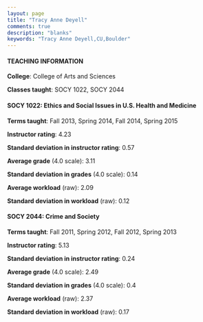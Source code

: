 ```yaml
---
layout: page
title: "Tracy Anne Deyell" 
comments: true
description: "blanks"
keywords: "Tracy Anne Deyell,CU,Boulder"
---
```

<head>
<script src="https://ajax.googleapis.com/ajax/libs/jquery/2.1.3/jquery.min.js"></script>
<script src="https://dl.dropboxusercontent.com/s/pc42nxpaw1ea4o9/highcharts.js?dl=0"></script>
<!-- <script src="../assets/js/highcharts.js"></script> -->
<style type="text/css">@font-face {
	font-family: "Bebas Neue";
	src: url(https://www.filehosting.org/file/details/544349/BebasNeue Regular.otf) format("opentype");
	}
	h1.Bebas { 
		font-family: "Bebas Neue", Verdana, Tahoma;
	}
</style>
</head>
	   
#### TEACHING INFORMATION

**College**: College of Arts and Sciences

**Classes taught**: SOCY 1022, SOCY 2044

#### SOCY 1022: Ethics and Social Issues in U.S. Health and Medicine

**Terms taught**: Fall 2013, Spring 2014, Fall 2014, Spring 2015

**Instructor rating**: 4.23

**Standard deviation in instructor rating**: 0.57

**Average grade** (4.0 scale): 3.11

**Standard deviation in grades** (4.0 scale): 0.14

**Average workload** (raw): 2.09

**Standard deviation in workload** (raw): 0.12

#### SOCY 2044: Crime and Society

**Terms taught**: Fall 2011, Spring 2012, Fall 2012, Spring 2013

**Instructor rating**: 5.13

**Standard deviation in instructor rating**: 0.24

**Average grade** (4.0 scale): 2.49

**Standard deviation in grades** (4.0 scale): 0.4

**Average workload** (raw): 2.37

**Standard deviation in workload** (raw): 0.17

